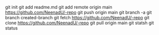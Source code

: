 git init
git add readme.md
git add remote origin main https://github.com/NeenadU/-repo
git push origin main
git branch -a
git branch created-branch
git fetch https://github.com/NeenadU/-repo
git clone https://github.com/NeenadU/-repo
git pull origin main
git statsh
git status
